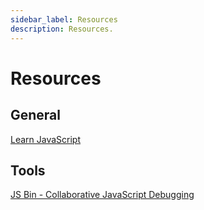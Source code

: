 ```yaml
---
sidebar_label: Resources
description: Resources.
---
```


# Resources

## General

[Learn JavaScript](https://learnjavascript.online/)

## Tools

[JS Bin - Collaborative JavaScript Debugging](https://jsbin.com/?html,css,js,console,output)